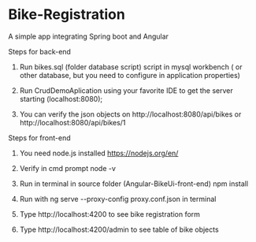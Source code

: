 # Bike-Registration

A simple app integrating Spring boot and Angular

Steps for back-end

1. Run bikes.sql (folder database script) script in mysql workbench ( or other database, but you need to configure in application properties)

2. Run CrudDemoAplication using your favorite IDE to get the server starting (localhost:8080);

3. You can verify the json objects on http://localhost:8080/api/bikes or http://localhost:8080/api/bikes/1

Steps for front-end

1. You need node.js installed https://nodejs.org/en/

2. Verify in cmd prompt node -v

3. Run in terminal in source folder (Angular-BikeUi-front-end) npm install

4. Run with ng serve --proxy-config proxy.conf.json in terminal

5. Type http://localhost:4200 to see bike registration form

6. Type http://localhost:4200/admin to see table of bike objects

